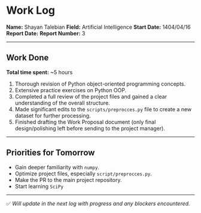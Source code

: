 # Work Log

**Name:** Shayan Talebian
**Field:** Artificial Intelligence
**Start Date:** 1404/04/16
**Report Date:**
**Report Number:** 3

---

## Work Done

**Total time spent:** ~5 hours

1. Thorough revision of Python object-oriented programming concepts.
2. Extensive practice exercises on Python OOP.
3. Completed a full review of the project files and gained a clear understanding of the overall structure.
4. Made significant edits to the `scripts/preprocces.py` file to create a new dataset for further processing.
5. Finished drafting the Work Proposal document (only final design/polishing left before sending to the project manager).

---

## Priorities for Tomorrow

- Gain deeper familiarity with `numpy`.
- Optimize project files, especially `script/preprocces.py`.
- Make the PR to the main project repository.
- Start learning `SciPy`

---

✅ _Will update in the next log with progress and any blockers encountered._

